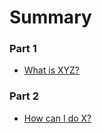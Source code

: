 # Summary

### Part 1

* [What is XYZ?](first-question.md)

### Part 2

* [How can I do X?](second-question.md)



